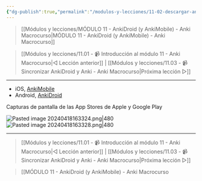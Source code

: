 ```yaml
---
{"dg-publish":true,"permalink":"/modulos-y-lecciones/11-02-descargar-anki-para-android-e-i-os-anki-macrocurso/","noteIcon":"","updated":"2024-05-22T21:32:38.299+02:00"}
---
```



> [[Módulos y lecciones/MÓDULO 11 - AnkiDroid (y AnkiMobile) - Anki Macrocurso\|MÓDULO 11 - AnkiDroid (y AnkiMobile) - Anki Macrocurso]]

> [[Módulos y lecciones/11.01 - 📹 Introducción al módulo 11 - Anki Macrocurso\|◁ Lección anterior]] | [[Módulos y lecciones/11.03 - 📹 Sincronizar AnkiDroid y Anki - Anki Macrocurso\|Próxima lección ▷]]

---

- iOS, [AnkiMobile](https://apps.apple.com/us/app/ankimobile-flashcards/id373493387)
- Android, [AnkiDroid](https://play.google.com/store/apps/details?id=com.ichi2.anki)

Capturas de pantalla de las App Stores de Apple y Google Play

![Pasted image 20240418163324.png|480](/img/user/ANEXOS/Pasted%20image%2020240418163324.png)
![Pasted image 20240418163328.png|480](/img/user/ANEXOS/Pasted%20image%2020240418163328.png)

---

> [[Módulos y lecciones/11.01 - 📹 Introducción al módulo 11 - Anki Macrocurso\|◁ Lección anterior]] | [[Módulos y lecciones/11.03 - 📹 Sincronizar AnkiDroid y Anki - Anki Macrocurso\|Próxima lección ▷]]

> [[MÓDULO 11 - AnkiDroid (y AnkiMobile) - Anki Macrocurso